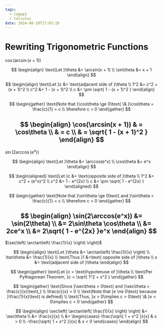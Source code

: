 ```yaml
---
tags:
  - Cegep1
  - Calculus
date: 2024-08-28T17:03:19
---
```


# Rewriting Trigonometric Functions

$\cos(\arcsin(x + 1))$

$$
\begin{align}
\text{Let }\theta &= \arcsin(x + 1) \\
\sin\theta &= x + 1
\end{align}
$$

$$
\begin{align}
\text{Let }c &= \text{adjacent side of }\theta \\
1^2 &= c^2 + (x + 1)^2 \\
c^2 &= 1 - (x + 1)^2 \\
c &= \pm \sqrt{ 1 - (x + 1)^2 }
\end{align}
$$

$$
\begin{gather}
\text{Note that }\cos\theta \ge 0\text{ \& }\cos\theta = \frac{c}{1} = c \\
\therefore c > 0
\end{gather}
$$

$$
\begin{align}
\cos(\arcsin(x + 1))  & = \cos\theta \\
 & = c \\
 & = \sqrt{ 1 - (x + 1)^2 }
\end{align}
$$
---
$\sin(2\arccos(e^x))$

$$
\begin{align}
\text{Let }\theta &= \arccos(e^x) \\
\cos\theta &= e^x
\end{align}
$$

$$
\begin{aligned}
\text{Let }c &= \text{opposite side of }\theta \\
1^2 &= c^2 + (e^x)^2 \\
c^2 &= 1 - e^{2x} \\
c &= \pm \sqrt{ 1 - e^{2x} }
\end{aligned}
$$

$$
\begin{gather}
\text{Note that }\sin\theta \ge 0\text{ and }\sin\theta = \frac{c}{1} = c \\
\therefore c > 0
\end{gather}
$$

$$
\begin{align}
\sin(2\arccos(e^x)) &= \sin(2\theta) \\
&= 2\sin\theta \cos\theta \\
&= 2ce^x \\
&= 2\sqrt{ 1 - e^{2x} }e^x
\end{align}
$$
---
$\sec\left( \arctan\left( \frac{1}{x} \right) \right)$

$$
\begin{align}
\text{Let }\theta &= \arctan\left( \frac{1}{x} \right) \\
\tan\theta &= \frac{1}{x} \\
\text{Thus }1 &=\text{ opposite side of }\theta \\
x &= \text{adjacent side of }\theta
\end{align}
$$

$$
\begin{gather}
\text{Let }c = \text{hypotenuse of }\theta \\
\text{Per Pythagorean Theorem, }c = \sqrt{ 1^2 + x^2 }
\end{gather}
$$

$$
\begin{gather}
\text{Since }\sec\theta > 0\text{ and }\sec\theta = \frac{c}{x}\text{,} \\
\frac{c}{x} > 0 \\
\text{Note that }x \ne 0\text{ because }\frac{1}{x}\text{ is defined} \\
\text{Thus, }x > 0\implies c > 0\text{ \& }x < 0\implies c < 0
\end{gather}
$$

$$
\begin{align}
\sec\left( \arctan\left( \frac{1}{x} \right) \right) &= \sec\theta \\
&= \frac{c}{x} \\
&= \begin{cases}
\frac{\sqrt{ 1 + x^2 }}{x} & x > 0 \\
-\frac{\sqrt{ 1 + x^2 }}{x} & x < 0
\end{cases}
\end{align}
$$